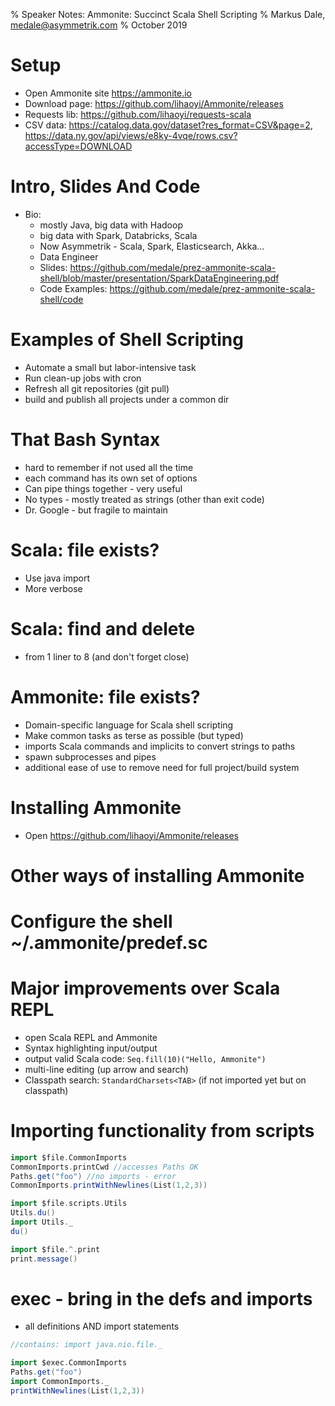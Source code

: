 % Speaker Notes: Ammonite: Succinct Scala Shell Scripting
% Markus Dale, medale@asymmetrik.com
% October 2019

# Setup
* Open Ammonite site https://ammonite.io
* Download page: https://github.com/lihaoyi/Ammonite/releases
* Requests lib: https://github.com/lihaoyi/requests-scala
* CSV data: https://catalog.data.gov/dataset?res_format=CSV&page=2, https://data.ny.gov/api/views/e8ky-4vqe/rows.csv?accessType=DOWNLOAD

# Intro, Slides And Code
* Bio:
     * mostly Java, big data with Hadoop
     * big data with Spark, Databricks, Scala
     * Now Asymmetrik - Scala, Spark, Elasticsearch, Akka...
     * Data Engineer
     * Slides: https://github.com/medale/prez-ammonite-scala-shell/blob/master/presentation/SparkDataEngineering.pdf
     * Code Examples: https://github.com/medale/prez-ammonite-scala-shell/code

# Examples of Shell Scripting
* Automate a small but labor-intensive task
* Run clean-up jobs with cron
* Refresh all git repositories (git pull)
* build and publish all projects under a common dir

# That Bash Syntax
* hard to remember if not used all the time
* each command has its own set of options
* Can pipe things together - very useful
* No types - mostly treated as strings (other than exit code)
* Dr. Google - but fragile to maintain

# Scala: file exists?
* Use java import
* More verbose

# Scala: find and delete
* from 1 liner to 8 (and don't forget close)

# Ammonite: file exists?
* Domain-specific language for Scala shell scripting
* Make common tasks as terse as possible (but typed)
* imports Scala commands and implicits to convert strings to paths
* spawn subprocesses and pipes
* additional ease of use to remove need for full project/build system

# Installing Ammonite
* Open https://github.com/lihaoyi/Ammonite/releases

# Other ways of installing Ammonite

# Configure the shell ~/.ammonite/predef.sc

# Major improvements over Scala REPL
* open Scala REPL and Ammonite
* Syntax highlighting input/output
* output valid Scala code: `Seq.fill(10)("Hello, Ammonite")`
* multi-line editing (up arrow and search)
* Classpath search: `StandardCharsets<TAB>` (if not imported yet but on classpath)

# Importing functionality from scripts
```scala
import $file.CommonImports
CommonImports.printCwd //accesses Paths OK
Paths.get("foo") //no imports - error
CommonImports.printWithNewlines(List(1,2,3))

import $file.scripts.Utils
Utils.du()
import Utils._
du()

import $file.^.print
print.message()
```

# exec - bring in the defs and imports
*  all definitions AND import statements

```scala
//contains: import java.nio.file._

import $exec.CommonImports
Paths.get("foo")
import CommonImports._
printWithNewlines(List(1,2,3))
```
